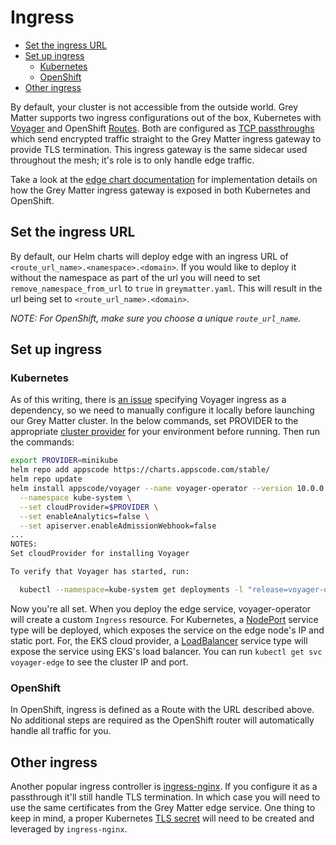 # Ingress

- [Set the ingress URL](#set-the-ingress-url)
- [Set up ingress](#set-up-ingress)
  - [Kubernetes](#kubernetes)
  - [OpenShift](#openshift)
- [Other ingress](#other-ingress)

By default, your cluster is not accessible from the outside world. Grey Matter supports two ingress configurations out of the box, Kubernetes with [Voyager](https://appscode.com/products/voyager/) and OpenShift [Routes](https://docs.openshift.com/container-platform/3.9/architecture/networking/routes.html). Both are configured as [TCP passthroughs](https://docs.openshift.com/container-platform/3.9/architecture/networking/routes.html#secured-routes) which send encrypted traffic straight to the Grey Matter ingress gateway to provide TLS termination. This ingress gateway is the same sidecar used throughout the mesh; it's role is to only handle edge traffic.

Take a look at the [edge chart documentation](../edge/README.md) for implementation details on how the Grey Matter ingress gateway is exposed in both Kubernetes and OpenShift.

## Set the ingress URL

By default, our Helm charts will deploy edge with an ingress URL of `<route_url_name>.<namespace>.<domain>`. If you would like to deploy it without the namespace as part of the url you will need to set `remove_namespace_from_url` to `true` in `greymatter.yaml`. This will result in the url being set to `<route_url_name>.<domain>`.

*NOTE: For OpenShift, make sure you choose a unique `route_url_name`.*

## Set up ingress

### Kubernetes

As of this writing, there is [an issue](https://github.com/appscode/voyager/issues/1415) specifying Voyager ingress as a dependency, so we need to manually configure it locally before launching our Grey Matter cluster. In the below commands, set PROVIDER to the appropriate [cluster provider](https://appscode.com/products/voyager/v11.0.1/setup/install/) for your environment before running. Then run the commands:

```sh
export PROVIDER=minikube
helm repo add appscode https://charts.appscode.com/stable/
helm repo update
helm install appscode/voyager --name voyager-operator --version 10.0.0 \
  --namespace kube-system \
  --set cloudProvider=$PROVIDER \
  --set enableAnalytics=false \
  --set apiserver.enableAdmissionWebhook=false
...
NOTES:
Set cloudProvider for installing Voyager

To verify that Voyager has started, run:

  kubectl --namespace=kube-system get deployments -l "release=voyager-operator, app=voyager"
```

Now you're all set. When you deploy the edge service, voyager-operator will create a custom `Ingress` resource. For Kubernetes, a [NodePort](https://kubernetes.io/docs/concepts/services-networking/service/#nodeport) service type will be deployed, which exposes the service on the edge node's IP and static port. For, the EKS cloud provider, a [LoadBalancer](https://kubernetes.io/docs/concepts/services-networking/service/#loadbalancer) service type will expose the service using EKS's load balancer. You can run `kubectl get svc voyager-edge` to see the cluster IP and port.

### OpenShift

In OpenShift, ingress is defined as a Route with the URL described above. No additional steps are required as the OpenShift router will automatically handle all traffic for you.

## Other ingress

Another popular ingress controller is [ingress-nginx](https://kubernetes.github.io/ingress-nginx/deploy/). If you configure it as a passthrough it'll still handle TLS termination. In which case you will need to use the same certificates from the Grey Matter edge service. One thing to keep in mind, a proper Kubernetes [TLS secret](https://kubernetes.io/docs/concepts/services-networking/ingress/#tls) will need to be created and leveraged by `ingress-nginx`.

